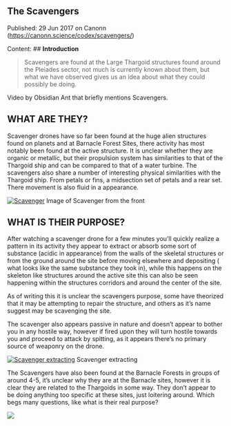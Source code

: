 ## The Scavengers

Published: 29 Jun 2017 on Canonn (https://canonn.science/codex/scavengers/)

Content: ## **Introduction**

> 
> Scavengers are found at the Large Thargoid structures found around the Pleiades sector, not much is currently known about them, but what we have observed gives us an idea about what they could possibly be doing.

Video by Obsidian Ant that briefly mentions Scavengers.

## **WHAT ARE THEY?**

Scavenger drones have so far been found at the huge alien structures found on planets and at Barnacle Forest Sites, there activity has most notably been found at the active structure. It is unclear whether they are organic or metallic, but their propulsion system has similarities to that of the Thargoid ship and can be compared to that of a water turbine. The scavengers also share a number of interesting physical similarities with the Thargoid ship. From petals or fins, a midsection set of petals and a rear set. There movement is also fluid in a appearance.

[![Scavenger](https://canonn.science/wp-content/uploads/2017/06/359320_screenshots_20170628170740_1-1024x576.jpg)](https://canonn.science/wp-content/uploads/2017/06/359320_screenshots_20170628170740_1.jpg)
Image of Scavenger from the front

## **WHAT IS THEIR PURPOSE?**

After watching a scavenger drone for a few minutes you’ll quickly realize a pattern in its activity they appear to extract or absorb some sort of substance (acidic in appearance) from the walls of the skeletal structures or from the ground around the site before moving elsewhere and depositing ( what looks like the same substance they took in), while this happens on the skeleton like structures around the active site this can also be seen happening within the structures corridors and around the center of the site.

As of writing this it is unclear the scavengers purpose, some have theorized that it may be attempting to repair the structure, and others as it’s name suggest may be scavenging the site.

The scavenger also appears passive in nature and doesn’t appear to bother you in any hostile way, however if fired upon they will turn hostile towards you and proceed to attack by spitting, as it appears there’s no primary source of weaponry on the drone.

[![Scavenger extracting](https://canonn.science/wp-content/uploads/2017/06/359320_screenshots_20170628165549_1-1024x576.jpg)](https://canonn.science/wp-content/uploads/2017/06/359320_screenshots_20170628165549_1.jpg)
Scavenger extracting

The Scavengers have also been found at the Barnacle Forests in groups of around 4-5, it’s unclear why they are at the Barnacle sites, however it is clear they are related to the Thargoids in some way. They don’t appear to be doing anything too specific at these sites, just loitering around. Which begs many questions, like what is their real purpose?

[![](https://canonn.science/wp-content/uploads/2017/06/Barnacle-forest-1024x576.png)](https://canonn.science/wp-content/uploads/2017/06/Barnacle-forest.png)